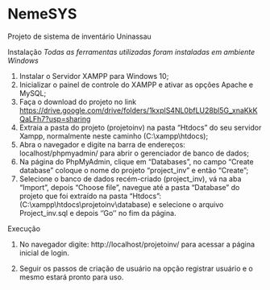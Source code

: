 # NemeSYS
Projeto de sistema de inventário Uninassau 

Instalação
*Todas as ferramentas utilizadas foram instaladas em ambiente Windows*
1)	Instalar o Servidor XAMPP para Windows 10;
2)	Inicializar o painel de controle do XAMPP e ativar as opções Apache e MySQL;
3)	Faça o download do projeto no link https://drive.google.com/drive/folders/1kxplS4NL0bfLU28bl5G_xnaKkKQaLFh7?usp=sharing
4)	Extraia a pasta do projeto (projetoinv) na pasta “Htdocs” do seu servidor Xampp, normalmente neste caminho (C:\xampp\htdocs);
5)	Abra o navegador e digite na barra de endereços: localhost/phpmyadmin/ para abrir o gerenciador de banco de dados;
6)	Na página do PhpMyAdmin, clique em “Databases”, no campo “Create database” coloque o nome do projeto “project_inv” e então “Create”;
7)	Selecione o banco de dados recém-criado (project_inv), vá na aba “Import”, depois “Choose file”, navegue até a pasta “Database” do projeto que foi extraído na pasta “Htdocs”: (C:\xampp\htdocs\projetoinv\database) e selecione o arquivo Project_inv.sql e depois ‘’Go’’ no fim da página.

Execução

1)	No navegador digite: http://localhost/projetoinv/ para acessar a página inicial de login.

2)	Seguir os passos de criação de usuário na opção registrar usuário e o mesmo estará pronto para uso.
